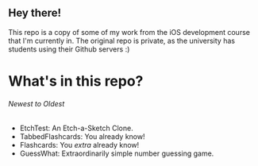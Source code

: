 ## Hey there!

This repo is a copy of some of my work from the iOS development course that I'm currently in. The original repo is private, as the university has students using their Github servers :)

# What's in this repo?

###### *Newest to Oldest*

- EtchTest: An Etch-a-Sketch Clone.
- TabbedFlashcards: You already know!
- Flashcards: You *extra* already know!
- GuessWhat: Extraordinarily simple number guessing game.


